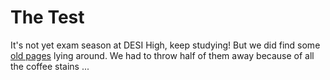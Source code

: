 # The Test 

It's not yet exam season at DESI High, keep studying!  But we did find some [old pages](https://github.com/michaelJwilson/DESI-HighSchool/blob/master/TheTest/TheTest.pdf) lying around. We had to throw half of them away because of all the coffee stains ... 
